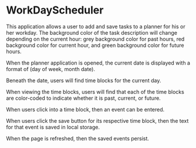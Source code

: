# WorkDayScheduler

This application allows a user to add and save tasks to a planner for his or her workday. 
The background color of the task description will change depending on the current hour:
grey background color for past hours, red background color for current hour, and green background color for future hours. 

When the planner application is opened, 
the current date is displayed with a format of (day of week, month date).

Beneath the date,
users will find time blocks for the current day.

When viewing the time blocks,
users will find that each of the time blocks are color-coded to indicate whether it is past, current, or future.

When users click into a time block, 
then an event can be entered.

When users click the save button for its respective time block,
then the text for that event is saved in local storage.

When the page is refreshed,
then the saved events persist.
